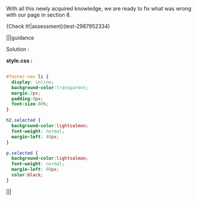 With all this newly acquired knowledge, we are ready to fix what was wrong with our page in section 8.

{Check It!|assessment}(test-2987952334)


|||guidance

Solution :

**style.css :**
```css

#footer-nav li {
  display: inline; 
  background-color:transparent; 
  margin:2px; 
  padding:0px; 
  font-size:80%;
}

h2.selected {
  background-color:lightsalmon; 
  font-weight: normal; 
  margin-left: 40px;
}

p.selected {
  background-color:lightsalmon; 
  font-weight: normal; 
  margin-left: 60px; 
  color:black;
}

```

|||

